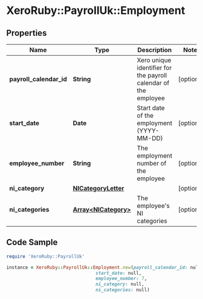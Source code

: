 # XeroRuby::PayrollUk::Employment

## Properties

Name | Type | Description | Notes
------------ | ------------- | ------------- | -------------
**payroll_calendar_id** | **String** | Xero unique identifier for the payroll calendar of the employee | [optional] 
**start_date** | **Date** | Start date of the employment (YYYY-MM-DD) | [optional] 
**employee_number** | **String** | The employment number of the employee | [optional] 
**ni_category** | [**NICategoryLetter**](NICategoryLetter.md) |  | [optional] 
**ni_categories** | [**Array&lt;NICategory&gt;**](NICategory.md) | The employee&#39;s NI categories | [optional] 

## Code Sample

```ruby
require 'XeroRuby::PayrollUk'

instance = XeroRuby::PayrollUk::Employment.new(payroll_calendar_id: null,
                                 start_date: null,
                                 employee_number: 7,
                                 ni_category: null,
                                 ni_categories: null)
```


